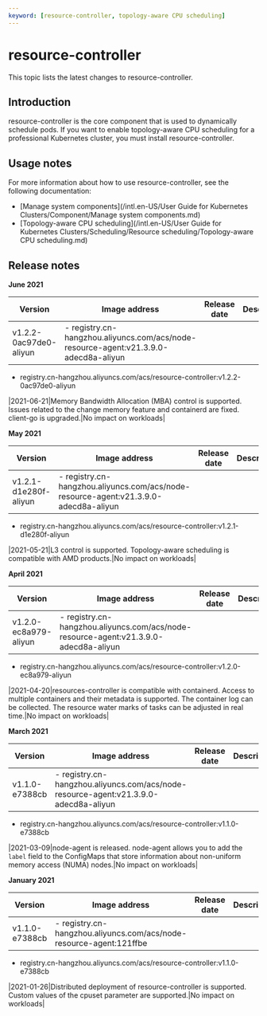 ```yaml
---
keyword: [resource-controller, topology-aware CPU scheduling]
---
```


# resource-controller

This topic lists the latest changes to resource-controller.

## Introduction

resource-controller is the core component that is used to dynamically schedule pods. If you want to enable topology-aware CPU scheduling for a professional Kubernetes cluster, you must install resource-controller.

## Usage notes

For more information about how to use resource-controller, see the following documentation:

-   [Manage system components](/intl.en-US/User Guide for Kubernetes Clusters/Component/Manage system components.md)
-   [Topology-aware CPU scheduling](/intl.en-US/User Guide for Kubernetes Clusters/Scheduling/Resource scheduling/Topology-aware CPU scheduling.md)

## Release notes

**June 2021**

|Version|Image address|Release date|Description|Impact|
|-------|-------------|------------|-----------|------|
|v1.2.2-0ac97de0-aliyun|-   registry.cn-hangzhou.aliyuncs.com/acs/node-resource-agent:v21.3.9.0-adecd8a-aliyun
-   registry.cn-hangzhou.aliyuncs.com/acs/resource-controller:v1.2.2-0ac97de0-aliyun

|2021-06-21|Memory Bandwidth Allocation \(MBA\) control is supported. Issues related to the change memory feature and containerd are fixed. client-go is upgraded.|No impact on workloads|

**May 2021**

|Version|Image address|Release date|Description|Impact|
|-------|-------------|------------|-----------|------|
|v1.2.1-d1e280f-aliyun|-   registry.cn-hangzhou.aliyuncs.com/acs/node-resource-agent:v21.3.9.0-adecd8a-aliyun
-   registry.cn-hangzhou.aliyuncs.com/acs/resource-controller:v1.2.1-d1e280f-aliyun

|2021-05-21|L3 control is supported. Topology-aware scheduling is compatible with AMD products.|No impact on workloads|

**April 2021**

|Version|Image address|Release date|Description|Impact|
|-------|-------------|------------|-----------|------|
|v1.2.0-ec8a979-aliyun|-   registry.cn-hangzhou.aliyuncs.com/acs/node-resource-agent:v21.3.9.0-adecd8a-aliyun
-   registry.cn-hangzhou.aliyuncs.com/acs/resource-controller:v1.2.0-ec8a979-aliyun

|2021-04-20|resources-controller is compatible with containerd. Access to multiple containers and their metadata is supported. The container log can be collected. The resource water marks of tasks can be adjusted in real time.|No impact on workloads|

**March 2021**

|Version|Image address|Release date|Description|Impact|
|-------|-------------|------------|-----------|------|
|v1.1.0-e7388cb|-   registry.cn-hangzhou.aliyuncs.com/acs/node-resource-agent:v21.3.9.0-adecd8a-aliyun
-   registry.cn-hangzhou.aliyuncs.com/acs/resource-controller:v1.1.0-e7388cb

|2021-03-09|node-agent is released. node-agent allows you to add the `label` field to the ConfigMaps that store information about non-uniform memory access \(NUMA\) nodes.|No impact on workloads|

**January 2021**

|Version|Image address|Release date|Description|Impact|
|-------|-------------|------------|-----------|------|
|v1.1.0-e7388cb|-   registry.cn-hangzhou.aliyuncs.com/acs/node-resource-agent:121ffbe
-   registry.cn-hangzhou.aliyuncs.com/acs/resource-controller:v1.1.0-e7388cb

|2021-01-26|Distributed deployment of resource-controller is supported. Custom values of the cpuset parameter are supported.|No impact on workloads|


